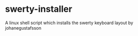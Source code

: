 # swerty-installer
A linux shell script which installs the swerty keyboard layout by johanegustafsson
